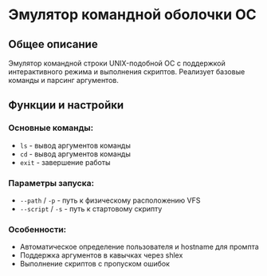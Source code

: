 # Эмулятор командной оболочки ОС

## Общее описание
Эмулятор командной строки UNIX-подобной ОС с поддержкой интерактивного режима и выполнения скриптов. Реализует базовые команды и парсинг аргументов.

## Функции и настройки
### Основные команды:
- `ls` - вывод аргументов команды
- `cd` - вывод аргументов команды
- `exit` - завершение работы

### Параметры запуска:
- `--path` / `-p` - путь к физическому расположению VFS
- `--script` / `-s` - путь к стартовому скрипту

### Особенности:
- Автоматическое определение пользователя и hostname для промпта
- Поддержка аргументов в кавычках через shlex
- Выполнение скриптов с пропуском ошибок

